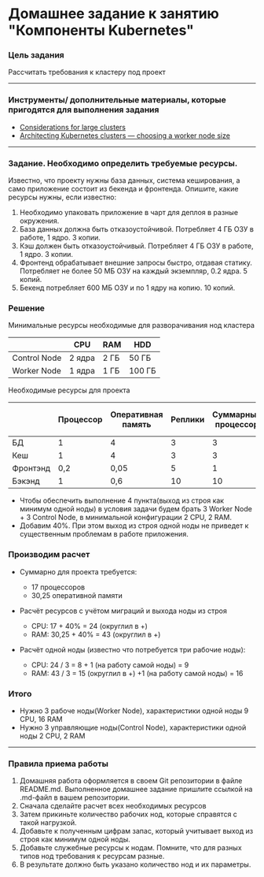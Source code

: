 # Домашнее задание к занятию "Компоненты Kubernetes"

### Цель задания

Рассчитать требования к кластеру под проект   

------

### Инструменты/ дополнительные материалы, которые пригодятся для выполнения задания

- [Considerations for large clusters](https://kubernetes.io/docs/setup/best-practices/cluster-large/)
- [Architecting Kubernetes clusters — choosing a worker node size](https://learnk8s.io/kubernetes-node-size)

------

### Задание. Необходимо определить требуемые ресурсы. 
Известно, что проекту нужны база данных, система кеширования, а само приложение состоит из бекенда и фронтенда. Опишите, какие ресурсы нужны, если известно:

1. Необходимо упаковать приложение в чарт для деплоя в разные окружения. 
2. База данных должна быть отказоустойчивой. Потребляет 4 ГБ ОЗУ в работе, 1 ядро. 3 копии. 
3. Кэш должен быть отказоустойчивый. Потребляет 4 ГБ ОЗУ в работе, 1 ядро. 3 копии. 
4. Фронтенд обрабатывает внешние запросы быстро, отдавая статику. Потребляет не более 50 МБ ОЗУ на каждый экземпляр, 0.2 ядра. 5 копий. 
5. Бекенд потребляет 600 МБ ОЗУ и по 1 ядру на копию. 10 копий.

### Решение

Минимальные ресурсы необходимые для разворачивания нод кластера

|              | CPU       | RAM      | HDD     |
|--------------| --------- | -------- | ------- |
| Control Node |   2 ядра  |     2 ГБ | 50 ГБ   |
| Worker Node  |   1 ядра  |     1 ГБ | 100 ГБ  |

Необходимые ресурсы для проекта

|          | Процессор | Оперативная память   | Реплики | Суммарный процессор | Суммарная оперативная память  |
|----------|-----------|----------------------|---------|---------------------|-------------------------------|
| БД       | 1         | 4                    | 3       | 3                   | 12                            |
| Кеш      | 1         | 4                    | 3       | 3                   | 12                            |
| Фронтэнд | 0,2       | 0,05                 | 5       | 1                   | 0,25                          |
| Бэкэнд   | 1         | 0,6                  | 10      | 10                  | 6                             |


- Чтобы обеспечить выполнение 4 пункта(выход из строя как минимум одной ноды) в условия задачи будем брать 3 Worker Node + 3 Control Node, в минимальной конфигурации 2 CPU, 2 RAM.
- Добавим 40%. При этом выход из строя одной ноды не приведет к существенным проблемам в работе приложения.

### Производим расчет

- Суммарно для проекта требуется:
  - 17 процессоров
  - 30,25 оперативной памяти

- Расчёт ресурсов с учётом миграций и выхода ноды из строя
  - CPU: 17 + 40% = 24 (округлил в +)
  - RAM: 30,25 + 40% = 43 (округлил в +)

- Расчёт одной ноды (известно что потребуется три рабочие ноды):
  - CPU: 24 / 3 = 8 + 1 (на работу самой ноды) = 9
  - RAM: 43 / 3 = 15 (округлил в +) +1 (на работу самой ноды) = 16

### Итого
 - Нужно 3 рабоче ноды(Worker Node), характеристики одной ноды 9 CPU, 16 RAM
 - Нужно 3 управляющие ноды(Control Node), характеристики одной ноды 2 CPU, 2 RAM

----

### Правила приема работы

1. Домашняя работа оформляется в своем Git репозитории в файле README.md. Выполненное домашнее задание пришлите ссылкой на .md-файл в вашем репозитории.
2. Сначала сделайте расчет всех необходимых ресурсов 
3. Затем прикиньте количество рабочих нод, которые справятся с такой нагрузкой. 
4. Добавьте к полученным цифрам запас, который учитывает выход из строя как минимум одной ноды. 
5. Добавьте служебные ресурсы к нодам. Помните, что для разных типов нод требования к ресурсам разные. 
6. В результате должно быть указано количество нод и их параметры.